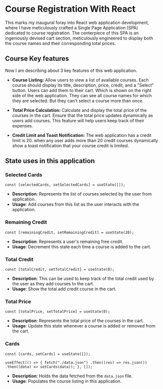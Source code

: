 # Course Registration With React

This marks my inaugural foray into React web application development, where I have meticulously crafted a Single Page Application (SPA) dedicated to course registration. The centerpiece of this SPA is an ingeniously devised cart section, meticulously engineered to display both the course names and their corresponding total prices.

## Course Key features

Now I am describing about 3 key features of this web application.

- **Course Listing:** Allow users to view a list of available courses. Each course should display its title, description, price, credit, and a "Select" button. Users can add them to their cart. Which is shown on the right side of the web application. They can see all course names for which they are selected. But they can't select a course more than once.

- **Total Price Calculation:** Calculate and display the total price of the courses in the cart. Ensure that the total price updates dynamically as users add courses. This feature will help users keep track of their expenses.

- **Credit Limit and Toast Notification:** The web application has a credit limit is 20. when any user adds more than 20 credit courses dynamically show a toast notification that your course credit is limited.

## State uses in this application

### Selected Cards
`const [selectedCards, setSelectedCards] = useState([]);`
- **Description**: Represents the list of courses selected by the user from application.
- **Usage**: Add courses from this list as the user interacts with the application.

### Remaining Credit
`const [remainingCredit, setRemainingCredit] = useState(20);`
- **Description**: Represents a user's remaining free credit.
- **Usage**: Decrement this state each time a course is added to the cart.

### Total Credit
`const [totalCredit, setTotalCredit] = useState(0);`
- **Description**: This can be used to keep track of the total credit used by the user as they add courses to the cart.
- **Usage**: Show the total add credit course in the cart.

### Total Price
`const [totalPrice, setTotalPrice] = useState(0);`
- **Description**: Represents the total price of the courses in the cart.
- **Usage**: Update this state whenever a course is added or removed from the cart.

### Cards
`const [cards, setCards] = useState([]);`

`useEffect(() => {
    fetch("./data.json")
      .then((res) => res.json())
      .then((data) => setCards(data));
  }, []);`
- **Description**: Holds the data fetched from the `data.json` file.
- **Usage**: Populates the course listing in this application.
